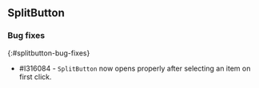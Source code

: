 ## SplitButton

### Bug fixes
{:#splitbutton-bug-fixes}

* \#I316084 - `SplitButton` now opens properly after selecting an item on first click.